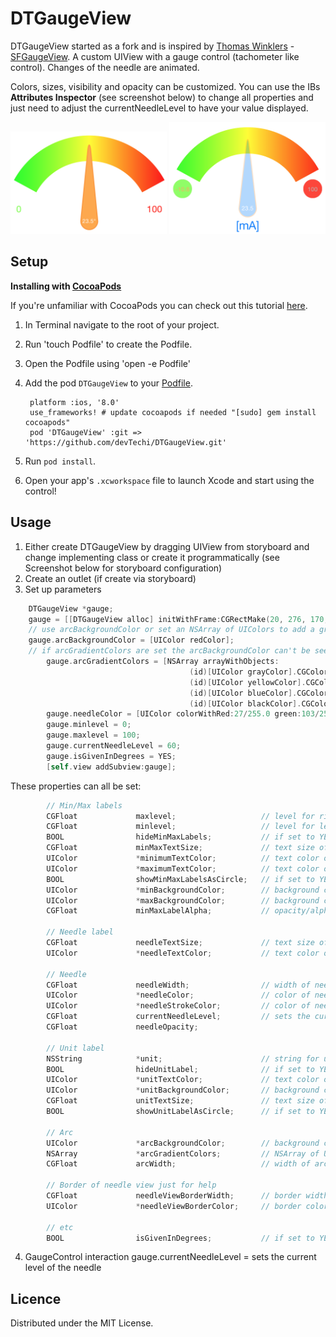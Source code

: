 DTGaugeView
===========
DTGaugeView started as a fork and is inspired by [Thomas Winklers](https://github.com/tomgong) - 
[SFGaugeView](https://github.com/simpliflow/SFGaugeView). A custom UIView with a gauge 
control (tachometer like control). Changes of the needle are animated.

Colors, sizes, visibility and opacity can be customized. You can use the IBs 
__Attributes Inspector__ (see screenshot below) to change all properties and just need to 
adjust the currentNeedleLevel to have your value displayed.

<img src="./screenshot.png" alt="Screenshot" width="250"/>
<img src="./screenshot2.png" alt="Screenshot2" width="250"/>

Setup
-----

**Installing with [CocoaPods](http://cocoapods.org)**

If you're unfamiliar with CocoaPods you can check out this tutorial 
[here](http://www.raywenderlich.com/12139/introduction-to-cocoapods).

1. In Terminal navigate to the root of your project.
2. Run 'touch Podfile' to create the Podfile.
3. Open the Podfile using 'open -e Podfile'
4. Add the pod `DTGaugeView` to your [Podfile](https://github.com/CocoaPods/CocoaPods/wiki/A-Podfile).

        platform :ios, '8.0'
        use_frameworks! # update cocoapods if needed "[sudo] gem install cocoapods"
        pod 'DTGaugeView' :git => 'https://github.com/devTechi/DTGaugeView.git'
        
5. Run `pod install`.
6. Open your app's `.xcworkspace` file to launch Xcode and start using the control!

Usage
-----

1. Either create DTGaugeView by dragging UIView from storyboard and change implementing 
class or create it programmatically (see Screenshot below for storyboard configuration)
2. Create an outlet (if create via storyboard)
3. Set up parameters

```objective-c
	DTGaugeView *gauge;
	gauge = [[DTGaugeView alloc] initWithFrame:CGRectMake(20, 276, 170, 200)];
	// use arcBackgroundColor or set an NSArray of UIColors to add a gradient
	gauge.arcBackgroundColor = [UIColor redColor];
	// if arcGradientColors are set the arcBackgroundColor can't be seen
        gauge.arcGradientColors = [NSArray arrayWithObjects:
                                        (id)[UIColor grayColor].CGColor,
                                        (id)[UIColor yellowColor].CGColor,
                                        (id)[UIColor blueColor].CGColor,
                                        (id)[UIColor blackColor].CGColor,
        gauge.needleColor = [UIColor colorWithRed:27/255.0 green:103/255.0 blue:107/255.0 alpha:1];
        gauge.minlevel = 0;
        gauge.maxlevel = 100;
        gauge.currentNeedleLevel = 60;
        gauge.isGivenInDegrees = YES;
        [self.view addSubview:gauge];
```

These properties can all be set:
```objective-c
		// Min/Max labels
        CGFloat             maxlevel;					// level for right side of arc and MaxLabels text
		CGFloat             minlevel;					// level for left side of arc and MinLabels text
		BOOL                hideMinMaxLabels;			// if set to YES the MinMaxLabels are hidden
		CGFloat             minMaxTextSize;				// text size of both MinMaxLabels
		UIColor             *minimumTextColor;			// text color of minimum label
		UIColor             *maximumTextColor;			// text color of maximum label
		BOOL                showMinMaxLabelsAsCircle;	// if set to YES both MinMaxLabels are drawn as circle
		UIColor             *minBackgroundColor;		// background color of minimum label
		UIColor             *maxBackgroundColor;		// background color of maximum label
		CGFloat             minMaxLabelAlpha;			// opacity/alpha of both MinMaxLabels

		// Needle label
		CGFloat             needleTextSize;				// text size of needles value label
		UIColor             *needleTextColor;			// text color of needles value label

		// Needle
		CGFloat             needleWidth;				// width of needles source/circle
		UIColor             *needleColor;				// color of needle
		UIColor             *needleStrokeColor;			// color of needle border
		CGFloat             currentNeedleLevel;			// sets the current Level
		CGFloat             needleOpacity;

		// Unit label
		NSString            *unit;						// string for unit label
		BOOL                hideUnitLabel;				// if set to YES the unit label is hidden
		UIColor             *unitTextColor;				// text color of unit label below needle
		UIColor             *unitBackgroundColor;		// background color of unit label below needle
		CGFloat             unitTextSize;				// text size of unit label below needle
		BOOL                showUnitLabelAsCircle;		// if set to YES unit label is drawn as circle

		// Arc
		UIColor             *arcBackgroundColor;		// background color of arc on top
		NSArray             *arcGradientColors;			// NSArray of UIColor for the gradient of the arc
		CGFloat             arcWidth;					// width of arc

		// Border of needle view just for help
		CGFloat             needleViewBorderWidth;		// border width of needle view to see where it is drawn
		UIColor             *needleViewBorderColor;		// border color of needle view

		// etc
		BOOL                isGivenInDegrees;			// if set to YES "°" is added to text in needle
```

4. GaugeControl interaction
        gauge.currentNeedleLevel = sets the current level of the needle
        

Licence
-------

Distributed under the MIT License.
